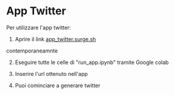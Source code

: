 # App Twitter

Per utilizzare l'app twitter:

1. Aprire il link [app_twitter.surge.sh](http://app_twitter.surge.sh) 

contemporaneamnte

2. Eseguire tutte le celle di "run_app.ipynb" tramite Google colab
3. Inserire l'url ottenuto nell'app

4. Puoi cominciare a generare twitter
